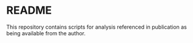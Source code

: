 # README

This repository contains scripts for analysis referenced in publication as being
available from the author.
